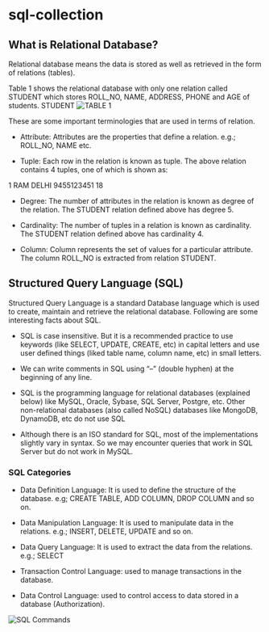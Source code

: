 # sql-collection

## What is Relational Database?
Relational database means the data is stored as well as retrieved in the form of relations (tables). 

Table 1 shows the relational database with only one relation called STUDENT which stores ROLL_NO, NAME, ADDRESS, PHONE and AGE of students.
STUDENT
![TABLE 1](student.png)

These are some important terminologies that are used in terms of relation.

* Attribute: Attributes are the properties that define a relation. e.g.; ROLL_NO, NAME etc.

* Tuple: Each row in the relation is known as tuple. The above relation contains 4 tuples, one of which is shown as:

1	RAM	DELHI	9455123451	18
* Degree: The number of attributes in the relation is known as degree of the relation. The STUDENT relation defined above has degree 5.

* Cardinality: The number of tuples in a relation is known as cardinality. The STUDENT relation defined above has cardinality 4.

* Column: Column represents the set of values for a particular attribute. The column ROLL_NO is extracted from relation STUDENT.

## Structured Query Language (SQL)
Structured Query Language is a standard Database language which is used to create, maintain and retrieve the relational database. Following are some interesting facts about SQL.
* SQL is case insensitive. But it is a recommended practice to use keywords (like SELECT, UPDATE, CREATE, etc) in capital letters and use user defined things (liked table name, column name, etc) in small letters.

* We can write comments in SQL using “–” (double hyphen) at the beginning of any line.

* SQL is the programming language for relational databases (explained below) like MySQL, Oracle, Sybase, SQL Server, Postgre, etc. Other non-relational databases (also called NoSQL) databases like MongoDB, DynamoDB, etc do not use SQL

* Although there is an ISO standard for SQL, most of the implementations slightly vary in syntax. So we may encounter queries that work in SQL Server but do not work in MySQL.

### SQL Categories
* Data Definition Language: It is used to define the structure of the database. e.g; CREATE TABLE, ADD COLUMN, DROP COLUMN and so on.

* Data Manipulation Language: It is used to manipulate data in the relations. e.g.; INSERT, DELETE, UPDATE and so on.

* Data Query Language: It is used to extract the data from the relations. e.g.; SELECT

* Transaction Control Language: used to manage transactions in the database. 

* Data Control Language: used to control access to data stored in a database (Authorization).

![SQL Commands](https://media.geeksforgeeks.org/wp-content/uploads/sql-commands.jpg)


